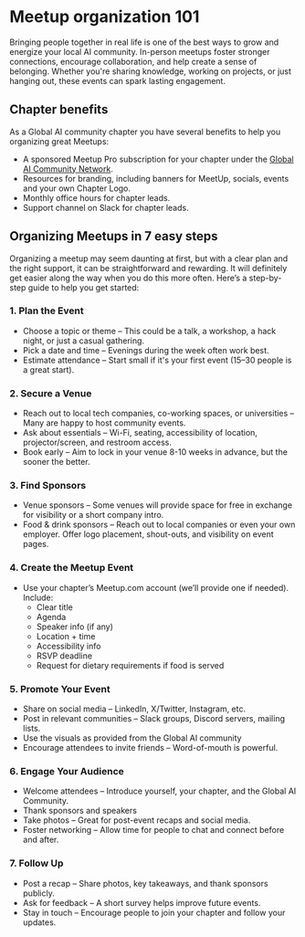 # Meetup organization 101

Bringing people together in real life is one of the best ways to grow and energize your local AI community. In-person meetups foster stronger connections, encourage collaboration, and help create a sense of belonging. Whether you're sharing knowledge, working on projects, or just hanging out, these events can spark lasting engagement.

## Chapter benefits
As a Global AI community chapter you have several benefits to help you organizing great Meetups:

- A sponsored Meetup Pro subscription for your chapter under the [Global AI Community Network](https://www.meetup.com/pro/the-global-ai-community/).
- Resources for branding, including banners for MeetUp, socials, events and your own Chapter Logo.
- Monthly office hours for chapter leads.
- Support channel on Slack for chapter leads.

## Organizing Meetups in 7 easy steps
Organizing a meetup may seem daunting at first, but with a clear plan and the right support, it can be straightforward and rewarding. It will definitely get easier along the way when you do this more often. Here’s a step-by-step guide to help you get started:

### 1. Plan the Event
- Choose a topic or theme – This could be a talk, a workshop, a hack night, or just a casual gathering.
- Pick a date and time – Evenings during the week often work best.
- Estimate attendance – Start small if it's your first event (15–30 people is a great start).

### 2. Secure a Venue
- Reach out to local tech companies, co-working spaces, or universities – Many are happy to host community events.
- Ask about essentials – Wi-Fi, seating, accessibility of location, projector/screen, and restroom access.
- Book early – Aim to lock in your venue 8-10 weeks in advance, but the sooner the better.

### 3. Find Sponsors
- Venue sponsors – Some venues will provide space for free in exchange for visibility or a short company intro.
- Food & drink sponsors – Reach out to local companies or even your own employer. Offer logo placement, shout-outs, and visibility on event pages.

### 4. Create the Meetup Event
- Use your chapter’s Meetup.com account (we’ll provide one if needed).
Include:
    - Clear title
    - Agenda
    - Speaker info (if any)
    - Location + time
    - Accessibility info
    - RSVP deadline
    - Request for dietary requirements if food is served

### 5. Promote Your Event
- Share on social media – LinkedIn, X/Twitter, Instagram, etc.
- Post in relevant communities – Slack groups, Discord servers, mailing lists.
- Use the visuals as provided from the Global AI community
- Encourage attendees to invite friends – Word-of-mouth is powerful.

### 6. Engage Your Audience
- Welcome attendees – Introduce yourself, your chapter, and the Global AI Community.
- Thank sponsors and speakers
- Take photos – Great for post-event recaps and social media.
- Foster networking – Allow time for people to chat and connect before and after.

### 7. Follow Up
- Post a recap – Share photos, key takeaways, and thank sponsors publicly.
- Ask for feedback – A short survey helps improve future events.
- Stay in touch – Encourage people to join your chapter and follow your updates.
